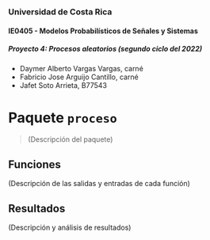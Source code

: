 ### Universidad de Costa Rica
#### IE0405 - Modelos Probabilísticos de Señales y Sistemas
##### Proyecto 4: Procesos aleatorios (segundo ciclo del 2022)

- Daymer Alberto Vargas Vargas, carné
- Fabricio Jose Arguijo Cantillo, carné
- Jafet Soto Arrieta, B77543

# Paquete `proceso`

> (Descripción del paquete)

## Funciones

(Descripción de las salidas y entradas de cada función)

## Resultados

(Descripción y análisis de resultados)